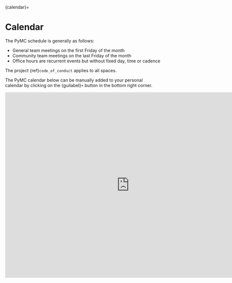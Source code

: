 (calendar)=
# Calendar

The PyMC schedule is generally as follows:

* General team meetings on the first Friday of the month
* Community team meetings on the last Friday of the month
* Office hours are recurrent events but without fixed day, time or cadence

The project {ref}`code_of_conduct` applies to all spaces.

The PyMC calendar below can be manually added to your personal calendar by clicking on the {guilabel}`+` button in the bottom right corner.

<iframe src="https://calendar.google.com/calendar/embed?src=pymc.devs%40gmail.com" style="border: 0" width="800" height="600" frameborder="0" scrolling="no"></iframe>

